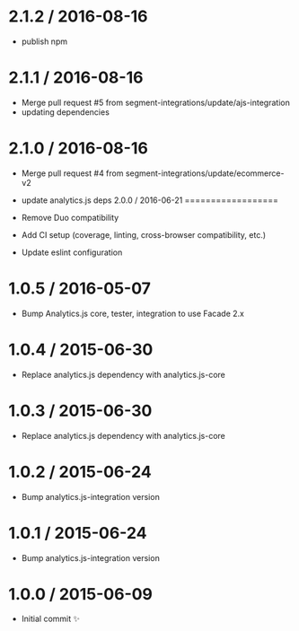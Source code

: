 
2.1.2 / 2016-08-16
==================

  * publish npm

2.1.1 / 2016-08-16
==================

  * Merge pull request #5 from segment-integrations/update/ajs-integration
  * updating dependencies

2.1.0 / 2016-08-16
==================

  * Merge pull request #4 from segment-integrations/update/ecommerce-v2
  * update analytics.js deps
2.0.0 / 2016-06-21
==================

  * Remove Duo compatibility
  * Add CI setup (coverage, linting, cross-browser compatibility, etc.)
  * Update eslint configuration

1.0.5 / 2016-05-07
==================

  * Bump Analytics.js core, tester, integration to use Facade 2.x

1.0.4 / 2015-06-30
==================

  * Replace analytics.js dependency with analytics.js-core

1.0.3 / 2015-06-30
==================

  * Replace analytics.js dependency with analytics.js-core

1.0.2 / 2015-06-24
==================

  * Bump analytics.js-integration version

1.0.1 / 2015-06-24
==================

  * Bump analytics.js-integration version

1.0.0 / 2015-06-09
==================

  * Initial commit :sparkles:
